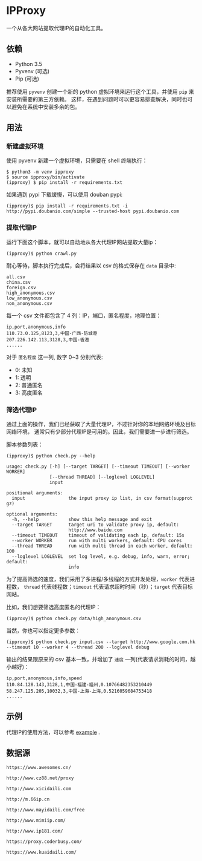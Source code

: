 # IPProxy

一个从各大网站提取代理IP的自动化工具。


## 依赖

* Python 3.5
* Pyvenv (可选)
* Pip (可选)

推荐使用 `pyvenv` 创建一个新的 python 虚拟环境来运行这个工具，并使用 `pip` 来安装所需要的第三方依赖。
这样，在遇到问题时可以更容易排查解决，同时也可以避免在系统中安装多余的包。


## 用法

### 新建虚拟环境

使用 pyvenv 新建一个虚拟环境，只需要在 shell 终端执行：

    $ python3 -m venv ipproxy
    $ source ipproxy/bin/activate
    (ipproxy) $ pip install -r requirements.txt

如果遇到 pypi 下载缓慢，可以使用 douban pypi:

    (ipproxy)$ pip install -r requirements.txt -i http://pypi.doubanio.com/simple --trusted-host pypi.doubanio.com

### 提取代理IP

运行下面这个脚本，就可以自动地从各大代理IP网站提取大量ip：

    (ipproxy)$ python crawl.py

耐心等待，脚本执行完成后，会将结果以 csv 的格式保存在 `data` 目录中:

```
all.csv
china.csv
foreign.csv
high_anonymous.csv
low_anonymous.csv
non_anonymous.csv
```

每一个 csv 文件都包含了 4 列：IP，端口，匿名程度，地理位置：

```
ip,port,anonymous,info
110.73.0.125,8123,3,中国-广西-防城港
207.226.142.113,3128,3,中国-香港
......
```

对于 `匿名程度` 这一列, 数字 0~3 分别代表:

* 0: 未知
* 1: 透明
* 2: 普通匿名
* 3: 高度匿名

### 筛选代理IP

通过上面的操作，我们已经获取了大量代理IP，不过针对你的本地网络环境及目标网络环境，
通常只有少部分代理IP是可用的。因此，我们需要进一步进行筛选。

脚本参数列表：

    (ipproxy)$ python check.py --help

```
usage: check.py [-h] [--target TARGET] [--timeout TIMEOUT] [--worker WORKER]
                [--thread THREAD] [--loglevel LOGLEVEL]
                input

positional arguments:
  input                the input proxy ip list, in csv format(supprot gz)

optional arguments:
  -h, --help           show this help message and exit
  --target TARGET      target uri to validate proxy ip, default:
                       http://www.baidu.com
  --timeout TIMEOUT    timeout of validating each ip, default: 15s
  --worker WORKER      run with multi workers, default: CPU cores
  --thread THREAD      run with multi thread in each worker, default: 100
  --loglevel LOGLEVEL  set log level, e.g. debug, info, warn, error; default:
                       info
```

为了提高筛选的速度，我们采用了多进程/多线程的方式并发处理，`worker` 代表进程数，
`thread` 代表线程数；`timeout` 代表请求超时时间（秒）；`target` 代表目标网站。

比如，我们想要筛选高度匿名的代理IP：

    (ipproxy)$ python check.py data/high_anonymous.csv

当然，你也可以指定更多参数：

    (ipproxy)$ python check.py input.csv --target http://www.google.com.hk --timeout 10 --worker 4 --thread 200 --loglevel debug

输出的结果跟原来的 csv 基本一致，并增加了 `速度` 一列(代表请求消耗的时间，越小越好)：

```
ip,port,anonymous,info,speed
110.84.128.143,3128,1,中国-福建-福州,0.10766482353210449
58.247.125.205,10032,3,中国-上海-上海,0.5216059684753418
......
```


## 示例


代理IP的使用方法，可以参考 [example](example.py) .


## 数据源

`https://www.awesomes.cn/`

`http://www.cz88.net/proxy`

`http://www.xicidaili.com`

`http://m.66ip.cn`

`http://www.mayidaili.com/free`

`http://www.mimiip.com/`

`http://www.ip181.com/`

`https://proxy.coderbusy.com/`

`https://www.kuaidaili.com/`

